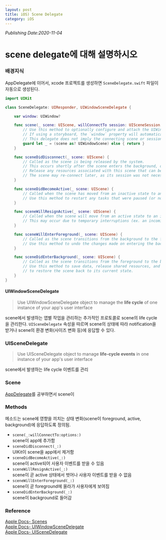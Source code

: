 ```yaml
---
layout: post
title: iOS) Scene Delegate
category: iOS
---
```

*Publishing Date:2020-11-04*

# scene delegate에 대해 설명하시오

### 배경지식
AppDelegate에 이어서, xcode 프로젝트를 생성하면 `SceneDelegate.swift` 파일이 자동으로 생성된다.  
```Swift
import UIKit

class SceneDelegate: UIResponder, UIWindowSceneDelegate {

    var window: UIWindow?

    func scene(_ scene: UIScene, willConnectTo session: UISceneSession, options connectionOptions: UIScene.ConnectionOptions) {
        // Use this method to optionally configure and attach the UIWindow `window` to the provided UIWindowScene `scene`.
        // If using a storyboard, the `window` property will automatically be initialized and attached to the scene.
        // This delegate does not imply the connecting scene or session are new (see `application:configurationForConnectingSceneSession` instead).
        guard let _ = (scene as? UIWindowScene) else { return }
    }

    func sceneDidDisconnect(_ scene: UIScene) {
        // Called as the scene is being released by the system.
        // This occurs shortly after the scene enters the background, or when its session is discarded.
        // Release any resources associated with this scene that can be re-created the next time the scene connects.
        // The scene may re-connect later, as its session was not necessarily discarded (see `application:didDiscardSceneSessions` instead).
    }

    func sceneDidBecomeActive(_ scene: UIScene) {
        // Called when the scene has moved from an inactive state to an active state.
        // Use this method to restart any tasks that were paused (or not yet started) when the scene was inactive.
    }

    func sceneWillResignActive(_ scene: UIScene) {
        // Called when the scene will move from an active state to an inactive state.
        // This may occur due to temporary interruptions (ex. an incoming phone call).
    }

    func sceneWillEnterForeground(_ scene: UIScene) {
        // Called as the scene transitions from the background to the foreground.
        // Use this method to undo the changes made on entering the background.
    }

    func sceneDidEnterBackground(_ scene: UIScene) {
        // Called as the scene transitions from the foreground to the background.
        // Use this method to save data, release shared resources, and store enough scene-specific state information
        // to restore the scene back to its current state.
    }
}
```

#### UIWindowSceneDelegate
> Use UIWindowSceneDelegate object to manage the **life cycle** of one instance of your app's user interface

scene에서 발생하는 앱별 작업을 관리하는 추가적인 프로토콜로 scene의 life cycle을 관리한다.
`UISceneDelegate` 속성을 따르며 scene의 상태에 따라 notification을 받거나 scene의 환경 변화(사이즈 변화 등)에 응답할 수 있다.


### UISceneDelegate
> Use UISceneDelegate object to manage **life-cycle events** in one instance of your app's user interface

scene에서 발생하는 life cycle 이벤트를 관리


### Scene
[AppDelegate](https://devejs.github.io/ios/2020/10/26/ios-app-delegate.html)를 공부하면서 scene이

### Methods
메소드는 scene에 영향을 끼치는 상태 변화(scene이 foreground, active, background)에 응답하도록 정의됨.  

* `scene(_:willConnectTo:options:)`  
scene이 app에 추가함
* `sceneDidDisconnect(_:)`  
UIKit이 scene을 app에서 제거함
* `sceneDidBecomeActive(_:)`  
scene이 active되어 사용자 이벤트를 받을 수 있음
* `sceneWillResignActive(_:)`  
scene이 곧 active 상태에서 벗어나 사용자 이벤트를 받을 수 없음
* `sceneWillEnterForeground(_:)`  
scene이 곧 foreground에 올라가 사용자에게 보여짐
* `sceneDidEnterBackground(_:)`  
scene이 background로 들어감


### Reference
[Apple Docs- Scenes](https://developer.apple.com/documentation/uikit/app_and_environment/scenes)  
[Apple Docs- UIWindowSceneDelegate](https://developer.apple.com/documentation/uikit/uiwindowscenedelegate)  
[Apple Docs- UISceneDelegate](https://developer.apple.com/documentation/uikit/uiscenedelegate)  
